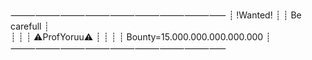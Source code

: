 ⸻⸻⸻⸻⸻⸻⸻⸻⸺
┊                  !Wanted!                 ┊
┊                 Be carefull               ┊              
┊                                           ┊
┊                ⚠ProfYoruu⚠               ┊
┊                                           ┊
┊        Bounty=15.000.000.000.000.000      ┊ 
⸻⸻⸻⸻⸻⸻⸻⸻⸺       
